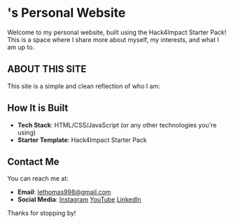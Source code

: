 # <Thomas>'s Personal Website

Welcome to my personal website, built using the Hack4Impact Starter Pack!
This is a space where I share more about myself, my interests, and what I am up to.

## ABOUT THIS SITE

This site is a simple and clean reflection of who I am:

## How It is Built

- **Tech Stack**: HTML/CSS/JavaScript (or any other technologies you're using)
- **Starter Template**: Hack4Impact Starter Pack

## Contact Me

You can reach me at:

- **Email**: [lethomas998@gmail.com](mailto:lethomas998@gmail.com)
- **Social Media**:
  [Instagram](https://www.instagram.com/tomaseuu/)
  [YouTube](https://www.youtube.com/@tomaseuu)
  [LinkedIn](https://www.linkedin.com/in/thomasle998/)

Thanks for stopping by!
